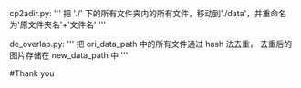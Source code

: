 cp2adir.py:
'''
把 './' 下的所有文件夹内的所有文件，移动到'./data'，并重命名为'原文件夹名'+'文件名'
'''


de_overlap.py:
'''
把 ori_data_path 中的所有文件通过 hash 法去重，
去重后的图片存储在 new_data_path 中
'''

#Thank you
